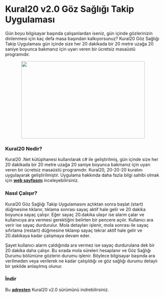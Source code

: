 # Kural20 v2.0 Göz Sağlığı Takip Uygulaması
Gün boyu bilgisayar başında çalışanlardan iseniz, gün içinde gözlerinizin dinlenmesi için kaç defa masa başından kalkıyorsunuz? Kural20 Göz Sağlığı Takip Uygulaması gün içinde size her 20 dakikada bir 20 metre uzağa 20 saniye boyunca bakmanız için uyarı veren bir ücretsiz masaüstü programıdır.

<p align="center">
  <img width="400" height="250" src="https://www.yazilimturkiye.com/wp-content/uploads/2021/08/Kural20.jpg">
</p>

### Kural20 Nedir?
Kural20 .Net kütüphanesi kullanılarak c# ile geliştirilmiş, gün içinde size her 20 dakikada bir 20 metre uzağa 20 saniye boyunca bakmanız için uyarı veren bir ücretsiz masaüstü programıdır. Kural20, 20-20-20 kuralını uygulayarak geliştirilmiştir. Uygulama hakkında daha fazla bilgi sahibi olmak için <b>[web sayfasını](https://www.yazilimturkiye.com/kural20-goz-sagligi-koruma-uygulamasi/)</b> inceleyebilirsiniz.

### Nasıl Çalışır?
Kural20 Göz Sağlığı Takip Uygulamasını açtıktan sonra başlat (start) düğmesine tıklanır, tıklama sonrası sayaç aktif hale gelir ve 20 dakika boyunca sayaç çalışır. Eğer sayaç 20.dakika ulaşır ise alarm çalar ve kullanıcıya ara vermesi gerektiğini belirten bir pencere açılır. Kullanıcı ara verir ise sayaç durdurulur. Mola detayları işlenir, mola sonrası ile sayaç sıfırlama (restart) düğmesine tıklanıp sayaç tekrar aktif hale gelir ve 20.dakikaya kadar çalışmaya devam eder.

Şayet kullanıcı alarm çaldığında ara vermez ise sayaç durdurulana dek bir 20 dakika daha çalışır. Bu sırada mola süreleri hesaplanır ve Göz Sağlığı Durumu bölümüne gözlerin durumu işlenir. Böylece bilgisayar başında ara verilmeden veya verilerek ne kadar çalışıldığı ve göz sağlığı durumu detaylı bir şekilde anlaşılmış olunur.

### İndir
Bu <b>[adresten](https://mega.nz/file/TlVESDAT#5dOqLiTu2s7t1_6rxzUKxFsS1maynCix612eAhtk6GU)</b> Kural20 v2.0 sürümünü indrebilirsiniz.
